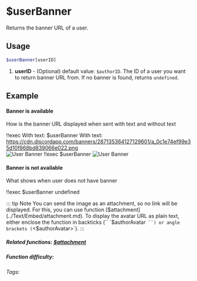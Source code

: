 # $userBanner

Returns the banner URL of a user.

## Usage

```bash
$userBanner[userID]
```
1. **userID** - (Optional) default value: `$authorID`. The ID of a user you want to return banner URL from. If no banner is found, returns `undefined`.

## Example

#### Banner is available

How is the banner URL displayed when sent with text and without text

<discord-messages>
    <discord-message :bot="false" role-color="#d6e0ff" author="User" avatar="https://cdn.discordapp.com/embed/avatars/0.png">
        !!exec With text: $userBanner
    </discord-message>
    <discord-message :bot="true" role-color="#5fb0fa" author="Custom Command" avatar="https://doc.ccommandbot.com/bot-profile.png">
        With text: <a href="https://cdn.discordapp.com/banners/287135364127129601/a_0c1e74ef99e35d10f868bd839066e022.png">
        https://cdn.discordapp.com/banners/287135364127129601/a_0c1e74ef99e35d10f868bd839066e022.png
        </a><br>
        <img src="https://cdn.discordapp.com/banners/287135364127129601/a_0c1e74ef99e35d10f868bd839066e022.png" alt="User Banner" style="vertical-align: text-bottom;" />
    </discord-message>
    <discord-message :bot="false" role-color="#d6e0ff" author="User" avatar="https://cdn.discordapp.com/embed/avatars/0.png">
        !!exec $userBanner
    </discord-message>
    <discord-message :bot="true" role-color="#5fb0fa" author="Custom Command" avatar="https://doc.ccommandbot.com/bot-profile.png">
        <img src="https://cdn.discordapp.com/banners/287135364127129601/a_0c1e74ef99e35d10f868bd839066e022.png" alt="User Banner" style="vertical-align: text-bottom;" />
    </discord-message>
</discord-messages>

#### Banner is not available

What shows when user does not have banner

<discord-messages>
    <discord-message :bot="false" role-color="#d6e0ff" author="User" avatar="https://cdn.discordapp.com/embed/avatars/0.png">
        !!exec $userBanner
    </discord-message>
    <discord-message :bot="true" role-color="#5fb0fa" author="Custom Command" avatar="https://doc.ccommandbot.com/bot-profile.png">
        undefined
    </discord-message>
</discord-messages>

::: tip Note
You can send the image as an attachment, so no link will be displayed. For this, you can use function [$attachment](../Text/Embed/attachment.md).
To display the avatar URL as plain text, either enclose the function in backticks (`` `$authorAvatar` ``) or angle brackets (`<$authorAvatar>`).
:::

##### Related functions: [$attachment](../Text/Embed/attachment.md)

##### Function difficulty: <Badge type="tip" text="Easy" vertical="middle"/>
###### Tags: <Badge type="tip" text="Image" vertical="middle"/> <Badge type="tip" text="Banner" vertical="middle"/> <Badge type="tip" text="Attachment" vertical="middle"/>